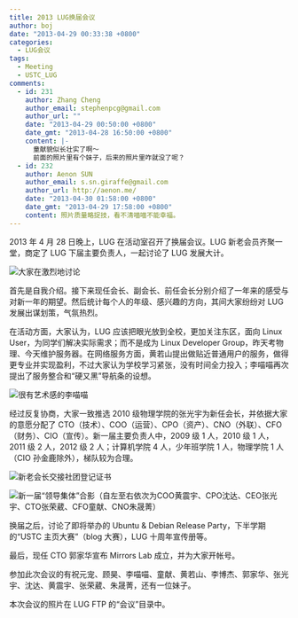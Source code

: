 ```yaml
---
title: 2013 LUG换届会议
author: boj
date: "2013-04-29 00:33:38 +0800"
categories:
  - LUG会议
tags:
  - Meeting
  - USTC_LUG
comments:
  - id: 231
    author: Zhang Cheng
    author_email: stephenpcg@gmail.com
    author_url: ""
    date: "2013-04-29 00:50:00 +0800"
    date_gmt: "2013-04-28 16:50:00 +0800"
    content: |-
      童献貌似长壮实了啊～
      前面的照片里有个妹子，后来的照片里咋就没了呢？
  - id: 232
    author: Aenon SUN
    author_email: s.sn.giraffe@gmail.com
    author_url: http://aenon.me/
    date: "2013-04-30 01:58:00 +0800"
    date_gmt: "2013-04-29 17:58:00 +0800"
    content: 照片质量略捉技，看不清喵喵不能幸福。
---
```


2013 年 4 月 28 日晚上，LUG 在活动室召开了换届会议。LUG 新老会员齐聚一堂，商定了 LUG 下届主要负责人，一起讨论了 LUG 发展大计。

![大家在激烈地讨论](https://ftp.lug.ustc.edu.cn/wp-content/uploads/2013/04/11.jpg)

首先是自我介绍。接下来现任会长、副会长、前任会长分别介绍了一年来的感受与对新一年的期望。然后统计每个人的年级、感兴趣的方向，其间大家纷纷对 LUG 发展出谋划策，气氛热烈。

在活动方面，大家认为，LUG 应该把眼光放到全校，更加关注东区，面向 Linux User，为同学们解决实际需求；而不是成为 Linux Developer Group，昨天考物理、今天维护服务器。在网络服务方面，黄若山提出做贴近普通用户的服务，做得更专业并实现盈利，不过大家认为学校学习紧张，没有时间全力投入；李喵喵再次提出了服务整合和“硬又黑”导航条的设想。

![很有艺术感的李喵喵](https://ftp.lug.ustc.edu.cn/wp-content/uploads/2013/04/21.jpg)

经过反复协商，大家一致推选 2010 级物理学院的张光宇为新任会长，并依据大家的意愿分配了 CTO（技术）、COO（运营）、CPO（资产）、CNO（外联）、CFO（财务）、CIO（宣传）。新一届主要负责人中，2009 级 1 人，2010 级 1 人，2011 级 2 人，2012 级 2 人；计算机学院 4 人，少年班学院 1 人，物理学院 1 人（CIO 孙金鹿除外），梯队较为合理。

![新老会长交接社团登记证书](https://ftp.lug.ustc.edu.cn/wp-content/uploads/2013/04/31.jpg)

![新一届“领导集体”合影（自左至右依次为COO黄震宇、CPO沈达、CEO张光宇、CTO张荣葳、CFO童献、CNO朱晟菁）](https://ftp.lug.ustc.edu.cn/wp-content/uploads/2013/04/4.jpg)

换届之后，讨论了即将举办的 Ubuntu & Debian Release Party，下半学期的“USTC 主页大赛”（blog 大赛），LUG 十周年宣传册等。

最后，现任 CTO 郭家华宣布 Mirrors Lab 成立，并为大家开帐号。

参加此次会议的有祝元宠、顾昊、李喵喵、童献、黄若山、李博杰、郭家华、张光宇、沈达、黄震宇、张荣葳、朱晟菁，还有一位妹子。

本次会议的照片在 LUG FTP 的“会议”目录中。
